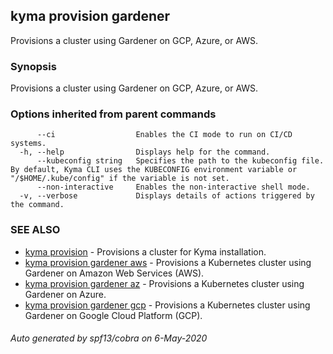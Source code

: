 ## kyma provision gardener

Provisions a cluster using Gardener on GCP, Azure, or AWS.

### Synopsis

Provisions a cluster using Gardener on GCP, Azure, or AWS.

### Options inherited from parent commands

```
      --ci                  Enables the CI mode to run on CI/CD systems.
  -h, --help                Displays help for the command.
      --kubeconfig string   Specifies the path to the kubeconfig file. By default, Kyma CLI uses the KUBECONFIG environment variable or "/$HOME/.kube/config" if the variable is not set.
      --non-interactive     Enables the non-interactive shell mode.
  -v, --verbose             Displays details of actions triggered by the command.
```

### SEE ALSO

* [kyma provision](kyma_provision.md)	 - Provisions a cluster for Kyma installation.
* [kyma provision gardener aws](kyma_provision_gardener_aws.md)	 - Provisions a Kubernetes cluster using Gardener on Amazon Web Services (AWS).
* [kyma provision gardener az](kyma_provision_gardener_az.md)	 - Provisions a Kubernetes cluster using Gardener on Azure.
* [kyma provision gardener gcp](kyma_provision_gardener_gcp.md)	 - Provisions a Kubernetes cluster using Gardener on Google Cloud Platform (GCP).

###### Auto generated by spf13/cobra on 6-May-2020
